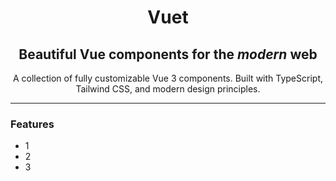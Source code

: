<div align="center">
  
  # Vuet
  
  ## Beautiful Vue components for the *modern* web

  A collection of fully customizable Vue 3 components. Built with TypeScript, Tailwind CSS, and modern design principles.
</div>

---

### Features
- 1
- 2
- 3
